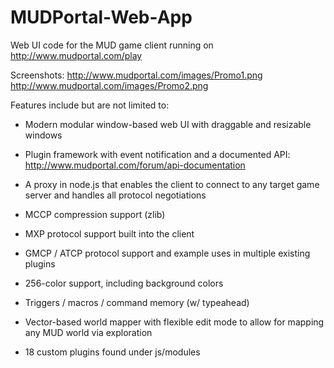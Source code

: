 MUDPortal-Web-App
=================

Web UI code for the MUD game client running on http://www.mudportal.com/play

Screenshots: 
http://www.mudportal.com/images/Promo1.png
http://www.mudportal.com/images/Promo2.png

Features include but are not limited to:

* Modern modular window-based web UI with draggable and resizable windows

* Plugin framework with event notification and a documented API: http://www.mudportal.com/forum/api-documentation 

* A proxy in node.js that enables the client to connect to any target game server and handles all protocol negotiations

* MCCP compression support (zlib)

* MXP protocol support built into the client

* GMCP / ATCP protocol support and example uses in multiple existing plugins

* 256-color support, including background colors

* Triggers / macros / command memory (w/ typeahead)

* Vector-based world mapper with flexible edit mode to allow for mapping any MUD world via exploration

* 18 custom plugins found under js/modules